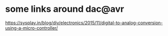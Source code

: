 some links around dac@avr
=========================

https://sysplay.in/blog/diy/electronics/2015/11/digital-to-analog-conversion-using-a-micro-controller/
